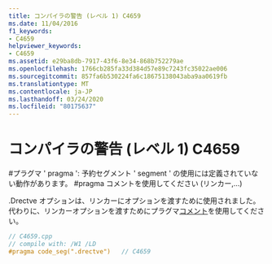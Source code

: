 ```yaml
---
title: コンパイラの警告 (レベル 1) C4659
ms.date: 11/04/2016
f1_keywords:
- C4659
helpviewer_keywords:
- C4659
ms.assetid: e29ba8db-7917-43f6-8e34-868b752279ae
ms.openlocfilehash: 1766cb285fa33d384d57e89c7243fc35022ae006
ms.sourcegitcommit: 857fa6b530224fa6c18675138043aba9aa0619fb
ms.translationtype: MT
ms.contentlocale: ja-JP
ms.lasthandoff: 03/24/2020
ms.locfileid: "80175637"
---
```

# <a name="compiler-warning-level-1-c4659"></a>コンパイラの警告 (レベル 1) C4659

\#プラグマ ' pragma ': 予約セグメント ' segment ' の使用には定義されていない動作があります。 #pragma コメントを使用してください (リンカー,...)

.Drectve オプションは、リンカーにオプションを渡すために使用されました。 代わりに、リンカーオプションを渡すためにプラグマ[コメント](../../preprocessor/comment-c-cpp.md)を使用してください。

```cpp
// C4659.cpp
// compile with: /W1 /LD
#pragma code_seg(".drectve")   // C4659
```
